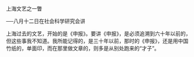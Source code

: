 上海文艺之一瞥

──八月十二日在社会科学研究会讲

  

上海过去的文艺，开始的是《申报》。要讲《申报》，是必须追溯到六十年以前的，但这些事我不知道。我所能记得的，是三十年以前，那时的《申报》，还是用中国竹纸的，单面印，而在那里做文章的，则多是从别处跑来的“才子”。